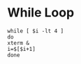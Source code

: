 <!-- TITLE: Bash Scripting -->
<!-- SUBTITLE: A quick summary of Bash Scripting -->

# While Loop
```
while [ $i -lt 4 ]
do
xterm &
i=$[$i+1]
done
```